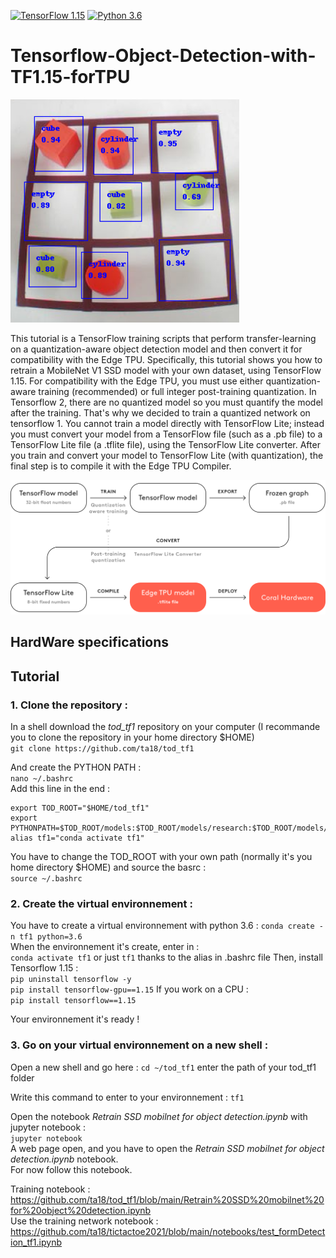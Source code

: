 [![TensorFlow 1.15](https://img.shields.io/badge/TensorFlow-1.15-FF6F00?logo=tensorflow)](https://github.com/tensorflow/tensorflow/releases/tag/v1.15.0)
[![Python 3.6](https://img.shields.io/badge/Python-3.6-3776AB)](https://www.python.org/downloads/release/python-360/)

# Tensorflow-Object-Detection-with-TF1.15-forTPU

![objectDetection](img/imageDetection.png)     

This tutorial is a TensorFlow training scripts that perform transfer-learning on a quantization-aware object detection model and then convert it for compatibility with the Edge TPU. Specifically, this tutorial shows you how to retrain a MobileNet V1 SSD model with your own dataset, using TensorFlow 1.15.
For compatibility with the Edge TPU, you must use either quantization-aware training (recommended) or full integer post-training quantization. In Tensorflow 2, there are no quantized model so you must quantify the model after the training. That's why we decided to train a quantized network on tensorflow 1. 
You cannot train a model directly with TensorFlow Lite; instead you must convert your model from a TensorFlow file (such as a .pb file) to a TensorFlow Lite file (a .tflite file), using the TensorFlow Lite converter.
After you train and convert your model to TensorFlow Lite (with quantization), the final step is to compile it with the Edge TPU Compiler.    

![stategie](img/compile-workflow.png)     

## HardWare specifications 


## Tutorial 
### 1. Clone the repository :
In a shell download the *tod_tf1* repository on your computer (I recommande you to clone the repository in your home directory $HOME)   
`git clone https://github.com/ta18/tod_tf1`

And create the PYTHON PATH :   
`nano ~/.bashrc`  
Add this line in the end :   
```
export TOD_ROOT="$HOME/tod_tf1"     
export PYTHONPATH=$TOD_ROOT/models:$TOD_ROOT/models/research:$TOD_ROOT/models/research/slim:$PYTHONPATH  
alias tf1="conda activate tf1"
```  
You have to change the TOD_ROOT with your own path (normally it's you home directory $HOME) and source the basrc :    
`source ~/.bashrc`

### 2. Create the virtual environnement :   
You have to create a virtual environnement with python 3.6 :
`conda create -n tf1 python=3.6`  
When the environnement it's create, enter in :    
`conda activate tf1`  or just `tf1` thanks to the alias in .bashrc file
Then, install Tensorflow 1.15 :     
`pip uninstall tensorflow -y`    
`pip install tensorflow-gpu==1.15` 
If you work on a CPU :   
`pip install tensorflow==1.15`    

Your environnement it's ready ! 

### 3. Go on your virtual environnement on a new shell :   
Open a new shell and go here : 
`cd ~/tod_tf1` enter the path of your tod_tf1 folder    

Write this command to enter to your environnement : 
`tf1`   

Open the notebook *Retrain SSD mobilnet for object detection.ipynb* with jupyter notebook :     
`jupyter notebook`   
A web page open, and you have to open the *Retrain SSD mobilnet for object detection.ipynb* notebook.  
For now follow this notebook.   

Training notebook : https://github.com/ta18/tod_tf1/blob/main/Retrain%20SSD%20mobilnet%20for%20object%20detection.ipynb    
Use the training network notebook : https://github.com/ta18/tictactoe2021/blob/main/notebooks/test_formDetection_tf1.ipynb   
